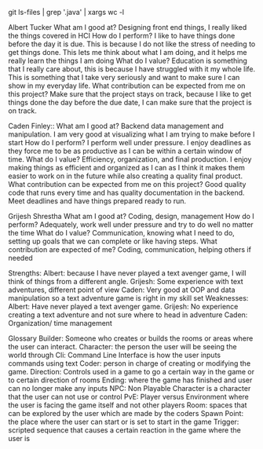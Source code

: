git ls-files | grep '\.java' | xargs wc -l


Albert Tucker 
  What am I good at? 
Designing front end things, I really liked the things covered in HCI 
  How do I perform?
I like to have things done before the day it is due. This is because I do not like the stress of needing to get things done. This lets me think about what I am doing, and it helps me really learn the things I am doing
  What do I value?
Education is something that I really care about, this is because I have struggled with it my whole life. This is something that I take very seriously and want to make sure I can show in my everyday life. 
  What contribution can be expected from me on this project?
Make sure that the project stays on track, because I like to get things done the day before the due date, I can make sure that the project is on track. 

Caden Finley::
  What am I good at?
Backend data management and manipulation. I am very good at visualizing what I am trying to make before I start
	How do I perform?
I perform well under pressure. I enjoy deadlines as they force me to be as productive as I can be within a certain window of time.
  What do I value?
Efficiency, organization, and final production. I enjoy making things as efficient and organized as I can as I think it makes them easier to work on in the future while also creating a quality final product.
  What contribution can be expected from me on this project?
Good quality code that runs every time and has quality documentation in the backend. Meet deadlines and have things prepared ready to run.

Grijesh Shrestha 
  What am I good at?
Coding, design, management 
  How do I perform?
Adequately, work well under pressure and try to do well no matter the time
  What do I value?
Communication, knowing what I need to do, setting up goals that we can complete or like having steps. 
  What contribution are expected of me?
Coding, communication, helping others if needed



Strengths:
	Albert: because I have never played a text avenger game, I will think of things from a different angle. 
	Grijesh: Some experience with text adventures, different point of view
	Caden: Very good at OOP and data manipulation so a text adventure game is right in my skill set
Weaknesses:
	Albert: Have never played a text avenger game.
	Grijesh: No experience creating a text adventure and not sure where to head in adventure
	Caden: Organization/ time management


Glossary
Builder: Someone who creates or builds the rooms or areas where the user can interact. 
Character: the person the user will be seeing the world through 
Cli: Command Line Interface is how the user inputs commands using text
Coder: person in charge of creating or modifying the game. 
Direction: Controls used in a game to go a certain way in the game or to certain direction of rooms
Ending: where the game has finished and user can no longer make any inputs 
NPC: Non Playable Character is a character that the user can not use or control
PvE: Player versus Environment where the user is facing the game itself and not other players 
Room: spaces that can be explored by the user which are made by the coders
Spawn Point: the place where the user can start or is set to start in the game
Trigger: scripted sequence that causes a certain reaction in the game where the user is

